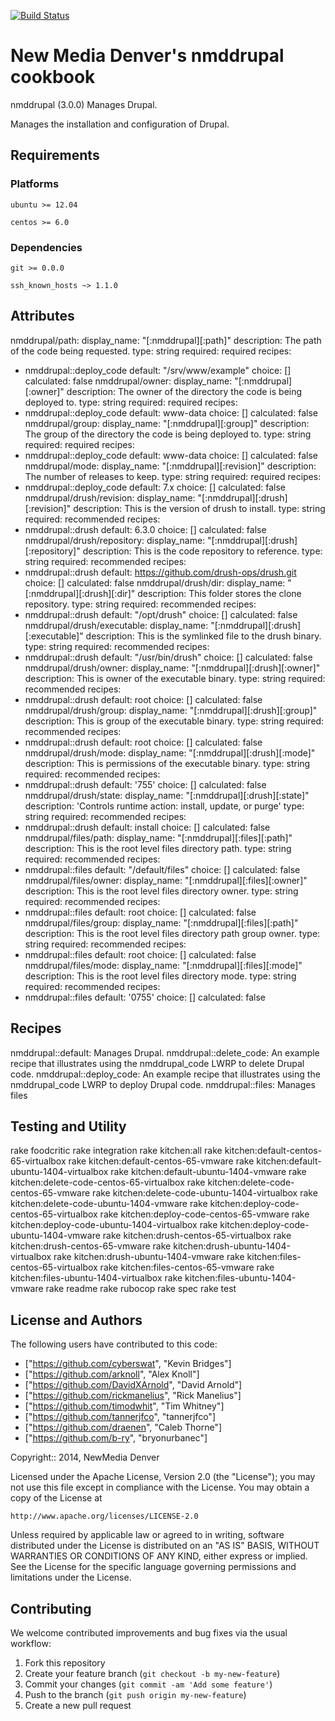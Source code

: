 [![Build Status](https://travis-ci.org/newmediadenver/drupal.svg?branch=3.x)](https://travis-ci.org/newmediadenver/drupal)

New Media Denver's nmddrupal cookbook
=============================

nmddrupal (3.0.0) Manages Drupal.

Manages the installation and configuration of Drupal.

Requirements
------------

### Platforms

`ubuntu >= 12.04`

`centos >= 6.0`

### Dependencies

`git >= 0.0.0`

`ssh_known_hosts ~> 1.1.0`


Attributes
----------

nmddrupal/path: 
  display_name: "[:nmddrupal][:path]"
  description: The path of the code being requested.
  type: string
  required: required
  recipes:
  - nmddrupal::deploy_code
  default: "/srv/www/example"
  choice: []
  calculated: false
nmddrupal/owner: 
  display_name: "[:nmddrupal][:owner]"
  description: The owner of the directory the code is being deployed to.
  type: string
  required: required
  recipes:
  - nmddrupal::deploy_code
  default: www-data
  choice: []
  calculated: false
nmddrupal/group: 
  display_name: "[:nmddrupal][:group]"
  description: The group of the directory the code is being deployed to.
  type: string
  required: required
  recipes:
  - nmddrupal::deploy_code
  default: www-data
  choice: []
  calculated: false
nmddrupal/mode: 
  display_name: "[:nmddrupal][:revision]"
  description: The number of releases to keep.
  type: string
  required: required
  recipes:
  - nmddrupal::deploy_code
  default: 7.x
  choice: []
  calculated: false
nmddrupal/drush/revision: 
  display_name: "[:nmddrupal][:drush][:revision]"
  description: This is the version of drush to install.
  type: string
  required: recommended
  recipes:
  - nmddrupal::drush
  default: 6.3.0
  choice: []
  calculated: false
nmddrupal/drush/repository: 
  display_name: "[:nmddrupal][:drush][:repository]"
  description: This is the code repository to reference.
  type: string
  required: recommended
  recipes:
  - nmddrupal::drush
  default: https://github.com/drush-ops/drush.git
  choice: []
  calculated: false
nmddrupal/drush/dir: 
  display_name: "[:nmddrupal][:drush][:dir]"
  description: This folder stores the clone repository.
  type: string
  required: recommended
  recipes:
  - nmddrupal::drush
  default: "/opt/drush"
  choice: []
  calculated: false
nmddrupal/drush/executable: 
  display_name: "[:nmddrupal][:drush][:executable]"
  description: This is the symlinked file to the drush binary.
  type: string
  required: recommended
  recipes:
  - nmddrupal::drush
  default: "/usr/bin/drush"
  choice: []
  calculated: false
nmddrupal/drush/owner: 
  display_name: "[:nmddrupal][:drush][:owner]"
  description: This is owner of the executable binary.
  type: string
  required: recommended
  recipes:
  - nmddrupal::drush
  default: root
  choice: []
  calculated: false
nmddrupal/drush/group: 
  display_name: "[:nmddrupal][:drush][:group]"
  description: This is group of the executable binary.
  type: string
  required: recommended
  recipes:
  - nmddrupal::drush
  default: root
  choice: []
  calculated: false
nmddrupal/drush/mode: 
  display_name: "[:nmddrupal][:drush][:mode]"
  description: This is permissions of the executable binary.
  type: string
  required: recommended
  recipes:
  - nmddrupal::drush
  default: '755'
  choice: []
  calculated: false
nmddrupal/drush/state: 
  display_name: "[:nmddrupal][:drush][:state]"
  description: 'Controls runtime action: install, update, or purge'
  type: string
  required: recommended
  recipes:
  - nmddrupal::drush
  default: install
  choice: []
  calculated: false
nmddrupal/files/path: 
  display_name: "[:nmddrupal][:files][:path]"
  description: This is the root level files directory path.
  type: string
  required: recommended
  recipes:
  - nmddrupal::files
  default: "/default/files"
  choice: []
  calculated: false
nmddrupal/files/owner: 
  display_name: "[:nmddrupal][:files][:owner]"
  description: This is the root level files directory owner.
  type: string
  required: recommended
  recipes:
  - nmddrupal::files
  default: root
  choice: []
  calculated: false
nmddrupal/files/group: 
  display_name: "[:nmddrupal][:files][:path]"
  description: This is the root level files directory path group owner.
  type: string
  required: recommended
  recipes:
  - nmddrupal::files
  default: root
  choice: []
  calculated: false
nmddrupal/files/mode: 
  display_name: "[:nmddrupal][:files][:mode]"
  description: This is the root level files directory mode.
  type: string
  required: recommended
  recipes:
  - nmddrupal::files
  default: '0755'
  choice: []
  calculated: false


Recipes
-------

nmddrupal::default: Manages Drupal.
nmddrupal::delete_code: An example recipe that illustrates using the nmddrupal_code
  LWRP to delete Drupal code.
nmddrupal::deploy_code: An example recipe that illustrates using the nmddrupal_code
  LWRP to deploy Drupal code.
nmddrupal::files: Manages files


Testing and Utility
-------

rake foodcritic
rake integration
rake kitchen:all
rake kitchen:default-centos-65-virtualbox
rake kitchen:default-centos-65-vmware
rake kitchen:default-ubuntu-1404-virtualbox
rake kitchen:default-ubuntu-1404-vmware
rake kitchen:delete-code-centos-65-virtualbox
rake kitchen:delete-code-centos-65-vmware
rake kitchen:delete-code-ubuntu-1404-virtualbox
rake kitchen:delete-code-ubuntu-1404-vmware
rake kitchen:deploy-code-centos-65-virtualbox
rake kitchen:deploy-code-centos-65-vmware
rake kitchen:deploy-code-ubuntu-1404-virtualbox
rake kitchen:deploy-code-ubuntu-1404-vmware
rake kitchen:drush-centos-65-virtualbox
rake kitchen:drush-centos-65-vmware
rake kitchen:drush-ubuntu-1404-virtualbox
rake kitchen:drush-ubuntu-1404-vmware
rake kitchen:files-centos-65-virtualbox
rake kitchen:files-centos-65-vmware
rake kitchen:files-ubuntu-1404-virtualbox
rake kitchen:files-ubuntu-1404-vmware
rake readme
rake rubocop
rake spec
rake test


License and Authors
------------------

The following users have contributed to this code: 
*   ["https://github.com/cyberswat", "Kevin Bridges"]
*   ["https://github.com/arknoll", "Alex Knoll"]
*   ["https://github.com/DavidXArnold", "David Arnold"]
*   ["https://github.com/rickmanelius", "Rick Manelius"]
*   ["https://github.com/timodwhit", "Tim Whitney"]
*   ["https://github.com/tannerjfco", "tannerjfco"]
*   ["https://github.com/draenen", "Caleb Thorne"]
*   ["https://github.com/b-ry", "bryonurbanec"]


Copyright:: 2014, NewMedia Denver

Licensed under the Apache License, Version 2.0 (the "License");
you may not use this file except in compliance with the License.
You may obtain a copy of the License at

    http://www.apache.org/licenses/LICENSE-2.0

Unless required by applicable law or agreed to in writing, software
distributed under the License is distributed on an "AS IS" BASIS,
WITHOUT WARRANTIES OR CONDITIONS OF ANY KIND, either express or implied.
See the License for the specific language governing permissions and
limitations under the License.

Contributing
------------

We welcome contributed improvements and bug fixes via the usual workflow:

1. Fork this repository
2. Create your feature branch (`git checkout -b my-new-feature`)
3. Commit your changes (`git commit -am 'Add some feature'`)
4. Push to the branch (`git push origin my-new-feature`)
5. Create a new pull request
